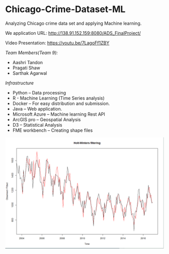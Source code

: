# Chicago-Crime-Dataset-ML
Analyzing Chicago crime data set and applying Machine learning.

We application URL: http://138.91.152.159:8080/ADS_FinalProject/

Video Presentation: https://youtu.be/7LagoFf1ZBY


*Team Members(Team 9):*
- Aashri Tandon
- Pragati Shaw
- Sarthak Agarwal


*Infrastructure*
- Python – Data processing 
- R - Machine Learning (Time Series analysis) 
- Docker – For easy distribution and submission.
- Java – Web application.
- Microsoft Azure – Machine learning Rest API
- ArcGIS pro – Geospatial Analysis
- D3 – Statistical Analysis
- FME workbench – Creating shape files


![Alt text](/screenshots/TS.png?raw=true "Forecasted Time Series")